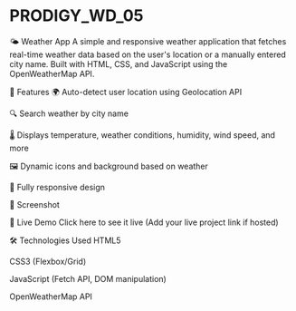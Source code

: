# PRODIGY_WD_05
🌤️ Weather App
A simple and responsive weather application that fetches real-time weather data based on the user's location or a manually entered city name. Built with HTML, CSS, and JavaScript using the OpenWeatherMap API.

🔧 Features
🌍 Auto-detect user location using Geolocation API

🔍 Search weather by city name

🌡️ Displays temperature, weather conditions, humidity, wind speed, and more

🖼️ Dynamic icons and background based on weather

📱 Fully responsive design

📸 Screenshot

🚀 Live Demo
Click here to see it live (Add your live project link if hosted)

🛠️ Technologies Used
HTML5

CSS3 (Flexbox/Grid)

JavaScript (Fetch API, DOM manipulation)

OpenWeatherMap API
